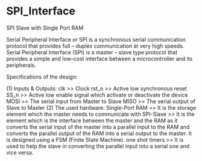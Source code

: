 # SPI_Interface
SPI Slave with Single Port RAM

Serial Peripheral Interface or SPI is a synchronous serial communication protocol that provides full – duplex communication at very high speeds. Serial Peripheral Interface (SPI) is a master – slave type protocol that provides a simple and low-cost interface between a microcontroller and its peripherals.

Specifications of the design:

(1) Inputs & Outputs:
clk >> Clock
rst_n >> Active low synchronous reset
SS_n >> Active low enable signal which activate or deactivate the device
MOSI >> The serial input from Master to Slave
MISO >> The serial output of Slave to Master
(2) The used hardware:
Single-Port RAM >> It is the storage element which the master needs to communicate with
SPI-Slave >> It is the element which is the interface between the master and the RAM as it converts the serial input of the master into a parallel input to the RAM and converts the parallel output of the RAM into a serial output to the master. It is designed using a FSM (Finite State Machine).
one shot timers >> It is used to help the slave in converting the parallel input into a serial one and vice versa.


